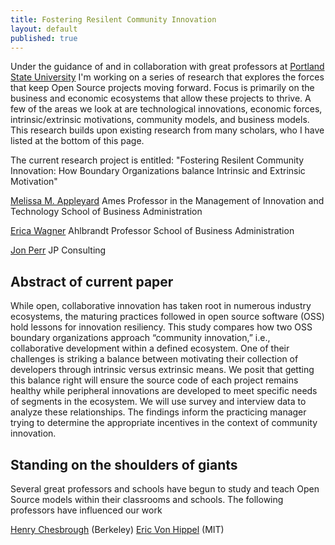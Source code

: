 ```yaml
---
title: Fostering Resilent Community Innovation
layout: default
published: true
---
```

Under the guidance of and in collaboration with great professors at [Portland State University](http://pdx.edu/ "Portland State University") I'm working on a series of research that explores the forces that keep Open Source projects moving forward. Focus is primarily on the business and economic ecosystems that allow these projects to thrive. A few of the areas we look at are technological innovations, economic forces, intrinsic/extrinsic motivations, community models, and business models. This research builds upon existing research from many scholars, who I have listed at the bottom of this page. 

The current research project is entitled: "Fostering Resilent Community Innovation: How Boundary Organizations balance Intrinsic and Extrinsic Motivation" 
 

[Melissa M. Appleyard](http://www.pdx.edu/sba/melissa-appleyard "Melissa Appleyard")
Ames Professor in the Management of Innovation and Technology
School of Business Administration

[Erica Wagner](http://www.pdx.edu/sba/erica-wagner "Erica Wagner")
Ahlbrandt Professor
School of Business Administration

[Jon Perr](http://http://www.perrspectives.com "Jon Perr")
JP Consulting


## Abstract of current paper
While open, collaborative innovation has taken root in numerous industry ecosystems, the maturing practices
followed in open source software (OSS) hold lessons for innovation resiliency. This study compares how two
OSS boundary organizations approach “community innovation,” i.e., collaborative development within a
defined ecosystem. One of their challenges is striking a balance between motivating their collection of
developers through intrinsic versus extrinsic means. We posit that getting this balance right will ensure the
source code of each project remains healthy while peripheral innovations are developed to meet specific needs
of segments in the ecosystem. We will use survey and interview data to analyze these relationships. The
findings inform the practicing manager trying to determine the appropriate incentives in the context of
community innovation.

## Standing on the shoulders of giants
Several great professors and schools have begun to study and teach Open Source models within their classrooms and schools. The following professors have influenced our work 

[Henry Chesbrough](http://facultybio.haas.berkeley.edu/faculty-list/chesbrough-henry) (Berkeley)
[Eric Von Hippel](http://web.mit.edu/evhippel/www/) (MIT)



